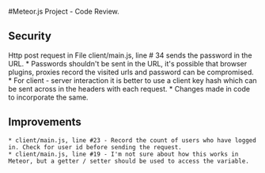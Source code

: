 #Meteor.js Project - Code Review.

## Security
Http post request in File client/main.js, line # 34 sends the password in the URL.
	* Passwords shouldn't be sent in the URL, it's possible that browser plugins, proxies record the visited urls and password can be compromised.
	* For client - server interaction it is better to use a client key hash which can be sent across in the headers with each request.
	* Changes made in code to incorporate the same.

## Improvements
	* client/main.js, line #23 - Record the count of users who have logged in. Check for user id before sending the request.
	* client/main.js, line #19 - I'm not sure about how this works in Meteor, but a getter / setter should be used to access the variable. 